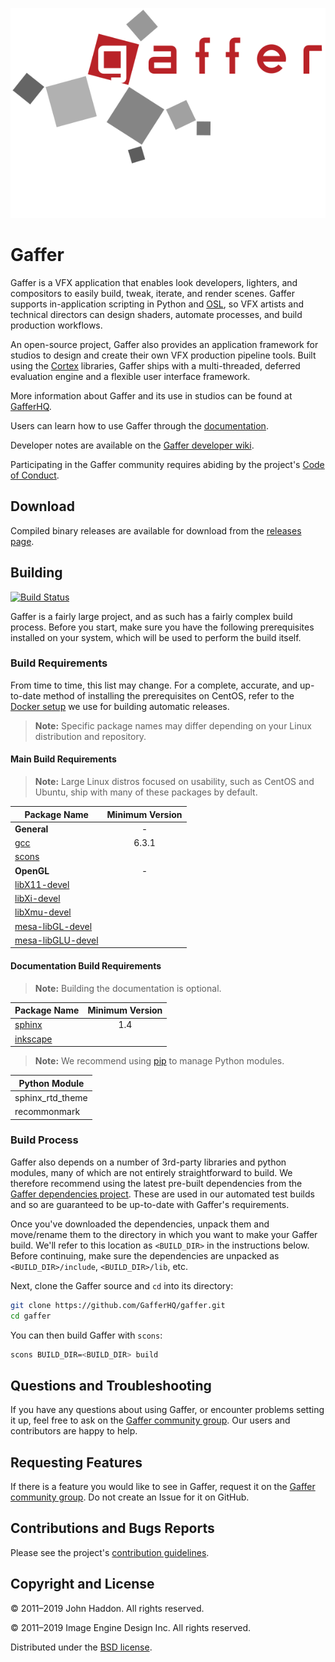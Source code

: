 ![Gaffer Logo](resources/GafferLogo.svg)

# Gaffer #

Gaffer is a VFX application that enables look developers, lighters, and compositors to easily build, tweak, iterate, and render scenes. Gaffer supports in-application scripting in Python and [OSL](https://github.com/imageworks/OpenShadingLanguage), so VFX artists and technical directors can design shaders, automate processes, and build production workflows.

An open-source project, Gaffer also provides an application framework for studios to design and create their own VFX production pipeline tools. Built using the [Cortex](https://github.com/ImageEngine/cortex) libraries, Gaffer ships with a multi-threaded, deferred evaluation engine and a flexible user interface framework.

More information about Gaffer and its use in studios can be found at [GafferHQ](https://gafferhq.org).

Users can learn how to use Gaffer through the [documentation](https://gafferhq.org/documentation).

Developer notes are available on the [Gaffer developer wiki](https://github.com/GafferHQ/gaffer/wiki).

Participating in the Gaffer community requires abiding by the project's [Code of Conduct](CODE_OF_CONDUCT.md).


## Download ##

Compiled binary releases are available for download from the [releases page](https://github.com/GafferHQ/gaffer/releases).


## Building ##

[![Build Status](https://travis-ci.org/GafferHQ/gaffer.svg?branch=master)](https://travis-ci.org/GafferHQ/gaffer)

Gaffer is a fairly large project, and as such has a fairly complex build process. Before you start, make sure you have the following prerequisites installed on your system, which will be used to perform the build itself.


### Build Requirements ###

From time to time, this list may change. For a complete, accurate, and up-to-date method of installing the prerequisites on CentOS, refer to the [Docker setup](https://github.com/GafferHQ/build/blob/master/Dockerfile) we use for building automatic releases.

> **Note:** Specific package names may differ depending on your Linux distribution and repository.


#### Main Build Requirements ####

> **Note:** Large Linux distros focused on usability, such as CentOS and Ubuntu, ship with many of these packages by default.

Package Name | Minimum Version
------------ |:--------------:
**General** | -
[gcc](https://gcc.gnu.org/index.html) | 6.3.1
[scons](http://www.scons.org) |
**OpenGL** | -
[libX11-devel](https://www.x.org) |
[libXi-devel](https://www.x.org) |
[libXmu-devel](https://www.x.org) |
[mesa-libGL-devel](https://www.mesa3d.org) |
[mesa-libGLU-devel](https://www.mesa3d.org) |


#### Documentation Build Requirements ####

> **Note:** Building the documentation is optional.

Package Name | Minimum Version
------------ |:--------------:
[sphinx](http://www.sphinx-doc.org/) | 1.4
[inkscape](http://inkscape.org) |

> **Note:** We recommend using [pip](https://pypi.org/project/pip) to manage Python modules.

Python Module |
---------- |
sphinx_rtd_theme |
recommonmark |


### Build Process ###

Gaffer also depends on a number of 3rd-party libraries and python modules, many of which are not entirely straightforward to build. We therefore recommend using the latest pre-built dependencies from the [Gaffer dependencies project](https://github.com/GafferHQ/dependencies/releases). These are used in our automated test builds and so are guaranteed to be up-to-date with Gaffer's requirements.

Once you've downloaded the dependencies, unpack them and move/rename them to the directory in which you want to make your Gaffer build. We'll refer to this location as `<BUILD_DIR>` in the instructions below. Before continuing, make sure the dependencies are unpacked as `<BUILD_DIR>/include`, `<BUILD_DIR>/lib`, etc.

Next, clone the Gaffer source and `cd` into its directory:

```bash
git clone https://github.com/GafferHQ/gaffer.git
cd gaffer
```

You can then build Gaffer with `scons`:

```bash
scons BUILD_DIR=<BUILD_DIR> build
```


## Questions and Troubleshooting ##

If you have any questions about using Gaffer, or encounter problems setting it up, feel free to ask on the [Gaffer community group](https://groups.google.com/forum/#!forum/gaffer-dev). Our users and contributors are happy to help.


## Requesting Features ##

If there is a feature you would like to see in Gaffer, request it on the [Gaffer community group](https://groups.google.com/forum/#!forum/gaffer-dev). Do not create an Issue for it on GitHub.


## Contributions and Bugs Reports ##

Please see the project's [contribution guidelines](CONTRIBUTING.md).


## Copyright and License ##

© 2011–2019 John Haddon. All rights reserved.

© 2011–2019 Image Engine Design Inc. All rights reserved.

Distributed under the [BSD license](LICENSE).
